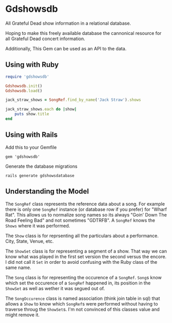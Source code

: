 # Gdshowsdb
All Grateful Dead show information in a relational database.

Hoping to make this freely available database the cannonical resource for all Grateful Dead concert information.

Additionally, This Gem can be used as an API to the data.

## Using with Ruby

```ruby
require 'gdshowsdb'

Gdshowsdb.init()
Gdshowsdb.load()

jack_straw_shows = SongRef.find_by_name('Jack Straw').shows

jack_straw_shows.each do |show|
	puts show.title
end
```

## Using with Rails

Add this to your Gemfile
```
gem 'gdshowsdb'
```

Generate the database migrations
```
rails generate gdshowsdatabase
```

## Understanding the Model

The `SongRef` class represents the reference data about a song. For example there is only one `SongRef` instance (or database row if you prefer) for "Wharf Rat". This allows us to normalize song names so its always "Goin' Down The Road Feeling Bad" and not sometimes "GDTRFB". A `SongRef` knows the `Shows` where it was performed.

The `Show` class is for reprsenting all the particulars about a performance. City, State, Venue, etc.

The `ShowSet` class is for representing a segment of a show. That way we can know what was played in the first set version the second versus the encore. I did not call it `Set` in order to avoid confusing with the Ruby class of the same name.

The `Song` class is for representing the occurence of a `SongRef`. `Song`s know which set the occurence of a `SongRef` happened in, its position in the `ShowSet` as well as wether it was segued out of.

The `SongOccurence` class is named association (think join table in sql) that allows a `Show` to know which `SongRef`s were performed without having to traverse throug the `ShowSet`s. I'm not convinced of this classes value and might remove it.

